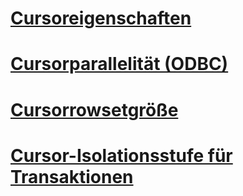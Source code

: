 # [Cursoreigenschaften](cursor-properties.md)
# [Cursorparallelität (ODBC)](cursor-concurrency-odbc.md)
# [Cursorrowsetgröße](cursor-rowset-size.md)
# [Cursor-Isolationsstufe für Transaktionen](cursor-transaction-isolation-level.md)
